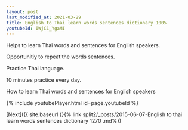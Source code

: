 ```yaml
---
layout: post
last_modified_at: 2021-03-29
title: English to Thai learn words sentences dictionary 1005 
youtubeId: IWjC1_YgaMI
---
```

 
 
Helps to learn Thai words and sentences for English speakers.

Opportunitiy to repeat the words sentences. 

Practice Thai language. 
 
10 minutes practice every day. 
 
How to learn Thai words and sentences for English speakers 
 
{% include youtubePlayer.html id=page.youtubeId %}
 
 
[Next]({{ site.baseurl }}{% link  split2/_posts/2015-06-07-English to thai learn words sentences dictionary 1270 .md%})
 
